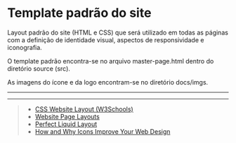 # Template padrão do site

Layout padrão do site (HTML e CSS) que será utilizado em todas as páginas com a definição de identidade visual, aspectos de responsividade e iconografia.

O template padrão encontra-se no arquivo master-page.html dentro do diretório source (src).

As imagens do ícone e da logo encontram-se no diretório docs/imgs.

<hr>

-----------------------------------------------------------------------------
>
> - [CSS Website Layout (W3Schools)](https://www.w3schools.com/css/css_website_layout.asp)
> - [Website Page Layouts](http://www.cellbiol.com/bioinformatics_web_development/chapter-3-your-first-web-page-learning-html-and-css/website-page-layouts/)
> - [Perfect Liquid Layout](https://matthewjamestaylor.com/perfect-liquid-layouts)
> - [How and Why Icons Improve Your Web Design](https://usabilla.com/blog/how-and-why-icons-improve-you-web-design/)
